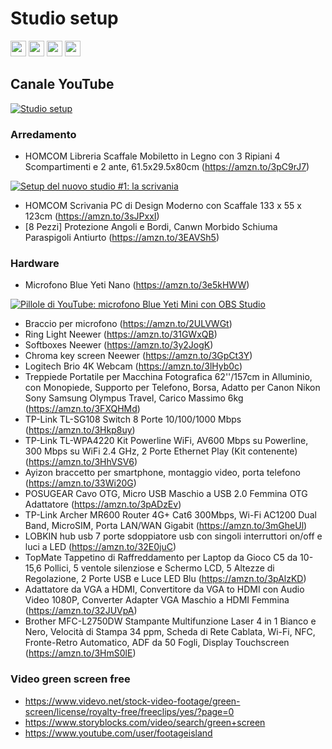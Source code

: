 # Studio setup

<p>
  <a href="https://www.linkedin.com/in/mauro-cicolella-0b107076/"><img src="https://img.shields.io/badge/linkedin-%230077B5.svg?&style=for-the-badge&logo=linkedin&logoColor=white" height=25></a>
    <a href="https://twitter.com/emmecilab"><img src="https://img.shields.io/badge/twitter-%231DA1F2.svg?&style=for-the-badge&logo=twitter&logoColor=white" height=25></a>
  <a href="https://www.youtube.com/c/emmecilab"><img src="https://img.shields.io/badge/youtube-%23E4405F.svg?&style=for-the-badge&logo=youtube&logoColor=white" height=25></a>
  <a href="https://www.patreon.com/emmecilab"><img src="https://img.shields.io/badge/Patreon-F96854?style=for-the-badge&logo=patreon&logoColor=white" height=25></a>

## Canale YouTube 

[![Studio setup](https://img.youtube.com/vi/ntksQKJBvFs/0.jpg)](https://youtu.be/ntksQKJBvFs)


### Arredamento

* HOMCOM Libreria Scaffale Mobiletto in Legno con 3 Ripiani 4 Scompartimenti e 2 ante, 61.5x29.5x80cm (https://amzn.to/3pC9rJ7)

[![Setup del nuovo studio #1: la scrivania](https://img.youtube.com/vi/ffSxcBHBJJk/0.jpg)](https://youtu.be/ffSxcBHBJJk)

* HOMCOM Scrivania PC di Design Moderno con Scaffale 133 x 55 x 123cm (https://amzn.to/3sJPxxI)
* [8 Pezzi] Protezione Angoli e Bordi, Canwn Morbido Schiuma Paraspigoli Antiurto (https://amzn.to/3EAVSh5)


### Hardware

* Microfono Blue Yeti Nano (https://amzn.to/3e5kHWW)

[![Pillole di YouTube: microfono Blue Yeti Mini con OBS Studio](https://img.youtube.com/vi/azgQp3zhYQQ/0.jpg)](https://youtu.be/azgQp3zhYQQ)


* Braccio per microfono (https://amzn.to/2ULVWGt)
* Ring Light Neewer (https://amzn.to/31GWxQB)
* Softboxes Neewer (https://amzn.to/3y2JogK)
* Chroma key screen Neewer (https://amzn.to/3GpCt3Y)
* Logitech Brio 4K Webcam (https://amzn.to/3lHyb0c)
* Treppiede Portatile per Macchina Fotografica 62''/157cm in Alluminio, con Monopiede, Supporto per Telefono, Borsa, Adatto per Canon Nikon Sony Samsung Olympus Travel, Carico Massimo 6kg (https://amzn.to/3FXQHMd)
* TP-Link TL-SG108 Switch 8 Porte 10/100/1000 Mbps (https://amzn.to/3Hkp8uy)
* TP-Link TL-WPA4220 Kit Powerline WiFi, AV600 Mbps su Powerline, 300 Mbps su WiFi 2.4 GHz, 2 Porte Ethernet Play (Kit contenente) (https://amzn.to/3HhVSV6)
* Ayizon braccetto per smartphone, montaggio video, porta telefono (https://amzn.to/33Wi20G)
* POSUGEAR Cavo OTG, Micro USB Maschio a USB 2.0 Femmina OTG Adattatore (https://amzn.to/3pADzEv)
* TP-Link Archer MR600 Router 4G+ Cat6 300Mbps, Wi-Fi AC1200 Dual Band, MicroSIM, Porta LAN/WAN Gigabit (https://amzn.to/3mGheUl)
* LOBKIN hub usb 7 porte sdoppiatore usb con singoli interruttori on/off e luci a LED (https://amzn.to/32E0juC)
* TopMate Tappetino di Raffreddamento per Laptop da Gioco C5 da 10-15,6 Pollici, 5 ventole silenziose e Schermo LCD, 5 Altezze di Regolazione, 2 Porte USB e Luce LED Blu (https://amzn.to/3pAlzKD)
* Adattatore da VGA a HDMI, Convertitore da VGA to HDMI con Audio Video 1080P, Converter Adapter VGA Maschio a HDMI Femmina (https://amzn.to/32JUVpA)
* Brother MFC-L2750DW Stampante Multifunzione Laser 4 in 1 Bianco e Nero, Velocità di Stampa 34 ppm, Scheda di Rete Cablata, Wi-Fi, NFC, Fronte-Retro Automatico, ADF da 50 Fogli, Display Touchscreen (https://amzn.to/3HmS0lE)


### Video green screen free

* https://www.videvo.net/stock-video-footage/green-screen/license/royalty-free/freeclips/yes/?page=0
* https://www.storyblocks.com/video/search/green+screen
* https://www.youtube.com/user/footageisland


